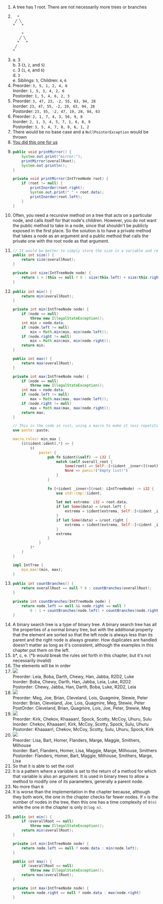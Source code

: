 1. A tree has 1 root. There are not necessarily more trees or branches
2.  ```
      *
     ╱ ╲
    *   *
    ```
    ```
        *
       ╱ ╲
      *   *
     ╱
    *
3.  a. 3 \
    b. 3 (`3`, `2`, and `5`) \
    c. 3 (`1`, `4`, and `6`) \
    d. `3` \
    e. Siblings: `5`, Children: `4`, `6`
4.  Preorder: `3, 5, 1, 2, 4, 6` \
    Inorder: `1, 5, 3, 4, 2, 6` \
    Postorder: `1, 5, 4, 6, 2, 3`
5.  Preorder: `3, 47, 23, -2, 55, 63, 94, 28` \
    Inorder: `23, 47, 55, -2, 19, 63, 94, 28` \
    Postorder: `23, 55, -2, 47, 19, 28, 94, 63`
6.  Preorder: `2, 1, 7, 4, 3, 56, 9, 8` \
    Inorder: `2, 1, 3, 4, 5, 7, 1, 6, 8, 9` \
    Postorder: `3, 5, 4, 7, 8, 9, 6, 1, 2`
7. There would be no base case and a `NullPointerException` would be thrown
8. [You did this one for us](https://github.com/liambloom/Java/blob/master/src/devliambloom/softwareEngineering/chapter17/intTree/IntTree.java#L136)
9.  ```java
    public void printMirror() {
        System.out.print("mirror:");
        printMirror(overallRoot);
        System.out.println();
    }

    private void printMirror(IntTreeNode root) {
        if (root != null) {
            printInorder(root.right);
            System.out.print(" " + root.data);
            printInorder(root.left);
        }
    }
    ```
10. Often, you need a recursive method on a tree that acts on a particular node, and calls itself for that node's children. However, you do not want the public method to take in a node, since that shouldn't be publicly exposed in the first place. So the solution is to have a private method that takes a node as an argument and a public method that calls the private one with the root node as that argument.
11. ```java
    // It would be better to simply store the size in a variable and return it
    public int size() {
        return size(overallRoot);
    }

    private int size(IntTreeNode node) {
        return 1 + (this == null ? 0 : size(this.left) + size(this.right));
    }
    ```
12. ```java
    public int min() {
        return min(overallRoot);
    }

    private int min(IntTreeNode node) {
        if (node == null)
            throw new IllegalStateException();
        int min = node.data;
        if (node.left != null)
            min = Math.min(min, min(node.left));
        if (node.right != null)
            min = Math.min(min, min(node.right));
        return min;
    }
    
    public int max() {
        return max(overallRoot);
    }

    private int max(IntTreeNode node) {
        if (node == null)
            throw new IllegalStateException();
        int max = node.data;
        if (node.left != null)
            max = Math.max(max, max(node.left));
        if (node.right != null)
            max = Math.max(max, max(node.right));
        return max;
    }
    ```
    ```rust 
    // This is the code in rust, using a macro to make it less repetitive
    use paste::paste;

    macro_rules! min_max {
        ($($ident:ident),*) => {
            $(
                paste! {
                    pub fn $ident(&self) -> i32 {
                        match &self.overall_root {
                            Some(root) => Self::[<$ident _inner>](root),
                            None => panic!("Empty list!")
                        }
                    }
                    
                    fn [<$ident _inner>](root: &IntTreeNode) -> i32 {
                        use std::cmp::$ident;
            
                        let mut extrema: i32 = root.data;
                        if let Some(data) = &root.left {
                            extrema = $ident(extrema, Self::[<$ident _inner>](&*data));
                        }
                        if let Some(data) = &root.right {
                            extrema = $ident(extrema, Self::[<$ident _inner>](&*data));
                        }
                        extrema
                    }   
                }
            )*
        }
    }

    impl IntTree {
        min_max!(min, max);
    }
    ```
13. ```java
    public int countBranches() {
        return overallRoot == null ? 0 : countBranches(overallRoot);
    }

    private int countBranches(IntTreeNode node) {
        return node.left == null && node.right == null ?
            0 : 1 + countBranches(node.left) + countBranches(node.right);
    }
    ```
14. A binary search tree is a type of binary tree. A binary search tree has all the properties of a normal binary tree, but with the additional property that the element are sorted so that the left node is always less than its parent and the right node is always greater. How duplicates are handled doesn't matter as long as it's consistent, although the examples in this chapter put them on the left.
15. b*, c, e. (*b would break the rules set forth in this chapter, but it's not necessarily invalid)
16. The elements will be in order
17. ![](img/sc17.jpg) \
    Preorder: Leia, Boba, Darth, Chewy, Han, Jabba, R2D2, Luke \
    Inorder: Boba, Chewy, Darth, Han, Jabba, Leia, Luke, R2D2 \
    Postorder: Chewy, Jabba, Han, Darth, Boba, Luke, R2D2, Leia
18. ![](img/sc18.jpg) \
    Preorder: Meg, Joe, Brian, Cleveland, Lois, Quagmire, Stewie, Peter \
    Inorder: Brian, Cleveland, Joe, Lois, Quagmire, Meg, Stewie, Peter \
    PostOrder: Cleveland, Brian, Quagmire, Lois, Joe, Peter, Stewie, Meg
19. ![](img/sc19.jpg) \
    Preorder: Kirk, Chekov, Khaaaan!, Spock, Scotty, McCoy, Uhuru, Sulu \
    Inorder: Chekov, Khaaaan!, Kirk, McCoy, Scotty, Spock, Sulu, Uhuru \
    Postorder: Khaaaan!, Chekov, McCoy, Scotty, Sulu, Uhuru, Spock, Kirk
20. ![](img/sc20.jpg) \
    Preorder: Lisa, Bart, Homer, Flanders, Marge, Maggie, Smithers, Milhouse \
    Inorder: Bart, Flanders, Homer, Lisa, Maggie, Marge, Milhouse, Smithers \
    Postorder: Flanders, Homer, Bart, Maggie, Milhouse, Smithers, Marge, Lisa
21. So that it is able to set the root
22. It is a pattern where a variable is set to the return of a method for which that variable is also an argument. It is used in binary trees to allow a method to modify one of its parameters, generally a parent node.
23. No more than `N`
24. It is worse than the implementation in the chapter because, although they both work, the one in the chapter checks far fewer nodes. If `n` is the number of nodes in the tree, then this one has a time complexity of `O(n)` while the one in the chapter is only `O(log n)`.
25. ```java
    public int min() {
        if (overallRoot == null)
            throw new IllegalStateException();
        return min(overallRoot);
    }

    private int min(IntTreeNode node) {
        return node.left == null ? node.data : min(node.left);
    }

    public int max() {
        if (overallRoot == null)
            throw new IllegalStateException();
        return max(overallRoot);
    }

    private int max(IntTreeNode node) {
        return node.right == null ? node.data : max(node.right)
    }
    ```
